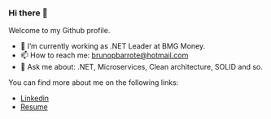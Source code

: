 ### Hi there 👋

Welcome to my Github profile. 

- 🔭 I’m currently working as .NET Leader at BMG Money.
- 📫 How to reach me: brunopbarrote@hotmail.com
- 💬 Ask me about: .NET, Microservices, Clean architecture, SOLID and so.

You can find more about me on the following links:
- [Linkedin](https://www.linkedin.com/in/brunopbarrote/)
- [Resume](https://brunopbarrote.github.io/brunocv/)
